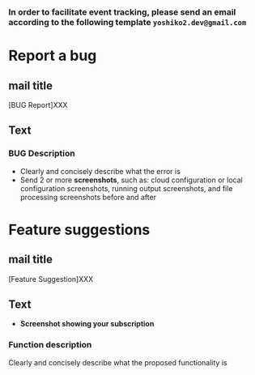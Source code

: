 ### In order to facilitate event tracking, please send an email according to the following template `yoshiko2.dev@gmail.com`

# Report a bug
## mail title
[BUG Report]XXX

## Text

### BUG Description
* Clearly and concisely describe what the error is
* Send 2 or more **screenshots**, such as: cloud configuration or local configuration screenshots, running output screenshots, and file processing screenshots before and after

# Feature suggestions
## mail title
[Feature Suggestion]XXX

## Text
* **Screenshot showing your subscription**

### Function description
Clearly and concisely describe what the proposed functionality is
